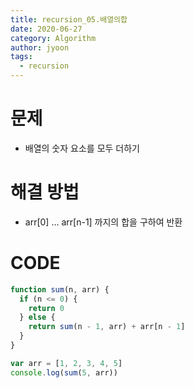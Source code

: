 ```yaml
---
title: recursion_05.배열의합
date: 2020-06-27
category: Algorithm
author: jyoon
tags:
  - recursion
---
```


# 문제

- 배열의 숫자 요소를 모두 더하기

# 해결 방법

- arr[0] ... arr[n-1] 까지의 합을 구하여 반환

# CODE

```js
function sum(n, arr) {
  if (n <= 0) {
    return 0
  } else {
    return sum(n - 1, arr) + arr[n - 1]
  }
}

var arr = [1, 2, 3, 4, 5]
console.log(sum(5, arr))
```
